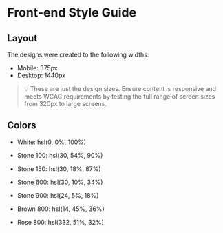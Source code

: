 # Front-end Style Guide

## Layout

The designs were created to the following widths:

- Mobile: 375px
- Desktop: 1440px

> 💡 These are just the design sizes. Ensure content is responsive and meets WCAG requirements by testing the full range of screen sizes from 320px to large screens.

## Colors

- White: hsl(0, 0%, 100%)

- Stone 100: hsl(30, 54%, 90%)
- Stone 150: hsl(30, 18%, 87%)
- Stone 600: hsl(30, 10%, 34%)
- Stone 900: hsl(24, 5%, 18%)

- Brown 800: hsl(14, 45%, 36%)

- Rose 800: hsl(332, 51%, 32%)
